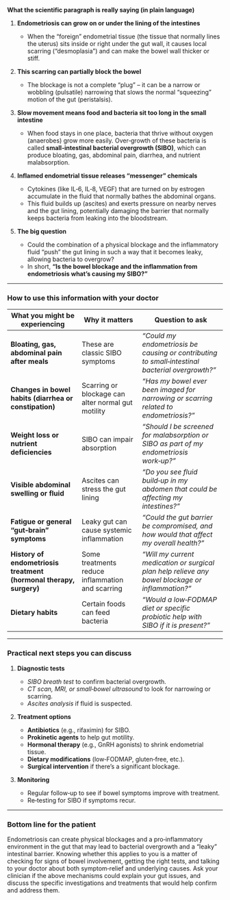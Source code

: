 **What the scientific paragraph is really saying (in plain language)**  

1. **Endometriosis can grow on or under the lining of the intestines**  
   - When the “foreign” endometrial tissue (the tissue that normally lines the uterus) sits inside or right under the gut wall, it causes local scarring (“desmoplasia”) and can make the bowel wall thicker or stiff.  

2. **This scarring can partially block the bowel**  
   - The blockage is not a complete “plug” – it can be a narrow or wobbling (pulsatile) narrowing that slows the normal “squeezing” motion of the gut (peristalsis).  

3. **Slow movement means food and bacteria sit too long in the small intestine**  
   - When food stays in one place, bacteria that thrive without oxygen (anaerobes) grow more easily. Over‑growth of these bacteria is called **small‑intestinal bacterial overgrowth (SIBO)**, which can produce bloating, gas, abdominal pain, diarrhea, and nutrient malabsorption.  

4. **Inflamed endometrial tissue releases “messenger” chemicals**  
   - Cytokines (like IL‑6, IL‑8, VEGF) that are turned on by estrogen accumulate in the fluid that normally bathes the abdominal organs.  
   - This fluid builds up (ascites) and exerts pressure on nearby nerves and the gut lining, potentially damaging the barrier that normally keeps bacteria from leaking into the bloodstream.  

5. **The big question**  
   - Could the combination of a physical blockage and the inflammatory fluid “push” the gut lining in such a way that it becomes leaky, allowing bacteria to overgrow?  
   - In short, **“Is the bowel blockage and the inflammation from endometriosis what’s causing my SIBO?”**

---

### How to use this information with your doctor

| What you might be experiencing | Why it matters | Question to ask |
|---|---|---|
| **Bloating, gas, abdominal pain after meals** | These are classic SIBO symptoms | *“Could my endometriosis be causing or contributing to small‑intestinal bacterial overgrowth?”* |
| **Changes in bowel habits (diarrhea or constipation)** | Scarring or blockage can alter normal gut motility | *“Has my bowel ever been imaged for narrowing or scarring related to endometriosis?”* |
| **Weight loss or nutrient deficiencies** | SIBO can impair absorption | *“Should I be screened for malabsorption or SIBO as part of my endometriosis work‑up?”* |
| **Visible abdominal swelling or fluid** | Ascites can stress the gut lining | *“Do you see fluid build‑up in my abdomen that could be affecting my intestines?”* |
| **Fatigue or general “gut‑brain” symptoms** | Leaky gut can cause systemic inflammation | *“Could the gut barrier be compromised, and how would that affect my overall health?”* |
| **History of endometriosis treatment (hormonal therapy, surgery)** | Some treatments reduce inflammation and scarring | *“Will my current medication or surgical plan help relieve any bowel blockage or inflammation?”* |
| **Dietary habits** | Certain foods can feed bacteria | *“Would a low‑FODMAP diet or specific probiotic help with SIBO if it is present?”* |

---

### Practical next steps you can discuss

1. **Diagnostic tests**  
   - *SIBO breath test* to confirm bacterial overgrowth.  
   - *CT scan, MRI, or small‑bowel ultrasound* to look for narrowing or scarring.  
   - *Ascites analysis* if fluid is suspected.  

2. **Treatment options**  
   - **Antibiotics** (e.g., rifaximin) for SIBO.  
   - **Prokinetic agents** to help gut motility.  
   - **Hormonal therapy** (e.g., GnRH agonists) to shrink endometrial tissue.  
   - **Dietary modifications** (low‑FODMAP, gluten‑free, etc.).  
   - **Surgical intervention** if there’s a significant blockage.  

3. **Monitoring**  
   - Regular follow‑up to see if bowel symptoms improve with treatment.  
   - Re‑testing for SIBO if symptoms recur.

---

### Bottom line for the patient

Endometriosis can create physical blockages and a pro‑inflammatory environment in the gut that may lead to bacterial overgrowth and a “leaky” intestinal barrier. Knowing whether this applies to you is a matter of checking for signs of bowel involvement, getting the right tests, and talking to your doctor about both symptom‑relief and underlying causes. Ask your clinician if the above mechanisms could explain your gut issues, and discuss the specific investigations and treatments that would help confirm and address them.